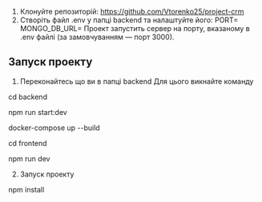
1. Клонуйте репозиторій:
   https://github.com/Vtorenko25/project-crm
2. Створіть файл .env у папці backend та налаштуйте його:
   PORT=
   MONGO_DB_URL=
Проект запустить сервер на порту, вказаному в .env файлі (за замовчуванням — порт 3000).

## Запуск проекту

1. Переконайтесь що ви в папці backend
Для цього викнайте команду

cd backend

npm run start:dev

docker-compose up --build

cd frontend

npm run dev

2. Запуск проекту

npm install



